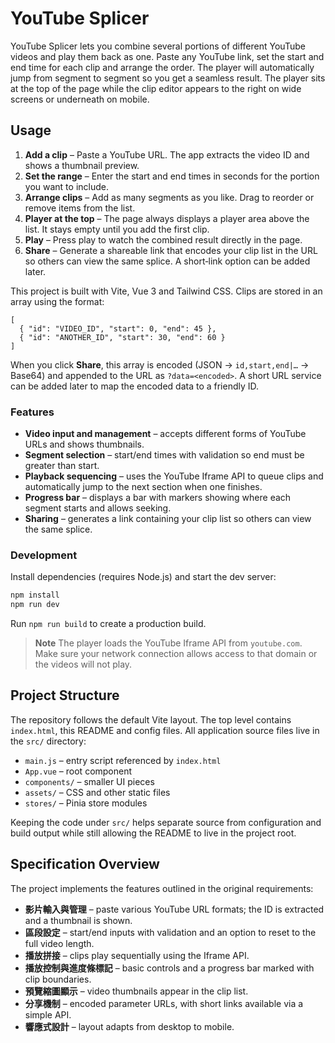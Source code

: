 # YouTube Splicer

YouTube Splicer lets you combine several portions of different YouTube videos and play them back as one. Paste any YouTube link, set the start and end time for each clip and arrange the order. The player will automatically jump from segment to segment so you get a seamless result. The player sits at the top of the page while the clip editor appears to the right on wide screens or underneath on mobile.

## Usage

1. **Add a clip** – Paste a YouTube URL. The app extracts the video ID and shows a thumbnail preview.
2. **Set the range** – Enter the start and end times in seconds for the portion you want to include.
3. **Arrange clips** – Add as many segments as you like. Drag to reorder or remove items from the list.
4. **Player at the top** – The page always displays a player area above the list. It stays empty until you add the first clip.
5. **Play** – Press play to watch the combined result directly in the page.
6. **Share** – Generate a shareable link that encodes your clip list in the URL so others can view the same splice. A short‑link option can be added later.

This project is built with Vite, Vue 3 and Tailwind CSS. Clips are stored in an array using the format:

```jsonc
[
  { "id": "VIDEO_ID", "start": 0, "end": 45 },
  { "id": "ANOTHER_ID", "start": 30, "end": 60 }
]
```

When you click **Share**, this array is encoded (JSON → `id,start,end|…` → Base64) and appended to the URL as `?data=<encoded>`. A short URL service can be added later to map the encoded data to a friendly ID.

### Features

- **Video input and management** – accepts different forms of YouTube URLs and shows thumbnails.
- **Segment selection** – start/end times with validation so end must be greater than start.
- **Playback sequencing** – uses the YouTube Iframe API to queue clips and automatically jump to the next section when one finishes.
- **Progress bar** – displays a bar with markers showing where each segment starts and allows seeking.
- **Sharing** – generates a link containing your clip list so others can view the same splice.

### Development

Install dependencies (requires Node.js) and start the dev server:

```bash
npm install
npm run dev
```

Run `npm run build` to create a production build.

> **Note**
> The player loads the YouTube Iframe API from `youtube.com`. Make sure your
> network connection allows access to that domain or the videos will not play.

## Project Structure

The repository follows the default Vite layout. The top level contains
`index.html`, this README and config files. All application source files live in
the `src/` directory:

- `main.js` – entry script referenced by `index.html`
- `App.vue` – root component
- `components/` – smaller UI pieces
- `assets/` – CSS and other static files
- `stores/` – Pinia store modules

Keeping the code under `src/` helps separate source from configuration and
build output while still allowing the README to live in the project root.

## Specification Overview

The project implements the features outlined in the original requirements:

- **影片輸入與管理** – paste various YouTube URL formats; the ID is extracted and a thumbnail is shown.
- **區段設定** – start/end inputs with validation and an option to reset to the full video length.
- **播放拼接** – clips play sequentially using the Iframe API.
- **播放控制與進度條標記** – basic controls and a progress bar marked with clip boundaries.
- **預覽縮圖顯示** – video thumbnails appear in the clip list.
- **分享機制** – encoded parameter URLs, with short links available via a simple API.
- **響應式設計** – layout adapts from desktop to mobile.


